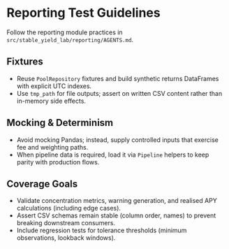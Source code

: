 # Reporting Test Guidelines

Follow the reporting module practices in `src/stable_yield_lab/reporting/AGENTS.md`.

## Fixtures
- Reuse `PoolRepository` fixtures and build synthetic returns DataFrames with explicit UTC indexes.
- Use `tmp_path` for file outputs; assert on written CSV content rather than in-memory side effects.

## Mocking & Determinism
- Avoid mocking Pandas; instead, supply controlled inputs that exercise fee and weighting paths.
- When pipeline data is required, load it via `Pipeline` helpers to keep parity with production flows.

## Coverage Goals
- Validate concentration metrics, warning generation, and realised APY calculations (including edge cases).
- Assert CSV schemas remain stable (column order, names) to prevent breaking downstream consumers.
- Include regression tests for tolerance thresholds (minimum observations, lookback windows).
